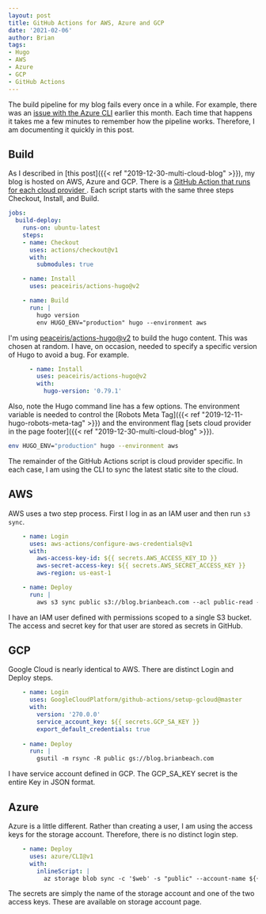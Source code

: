 ```yaml
---
layout: post
title: GitHub Actions for AWS, Azure and GCP
date: '2021-02-06'
author: Brian
tags: 
- Hugo
- AWS
- Azure
- GCP
- GitHub Actions
---
```


The build pipeline for my blog fails every once in a while. For example, there was an [issue with the Azure CLI](https://github.com/Azure/azure-cli/issues/16872) earlier this month. Each time that happens it takes me a few minutes to remember how the pipeline works. Therefore, I am documenting it quickly in this post. 

## Build

As I described in [this post]({{< ref "2019-12-30-multi-cloud-blog" >}}), my blog is hosted on AWS, Azure and GCP. There is a [GitHub Action that runs for each cloud provider ](https://github.com/brianjbeach/blog.brianbeach.com/tree/master/.github/workflows). Each script starts with the same three steps Checkout, Install, and Build. 

``` yaml
jobs:
  build-deploy:
    runs-on: ubuntu-latest
    steps:
    - name: Checkout
      uses: actions/checkout@v1
      with:
        submodules: true

    - name: Install
      uses: peaceiris/actions-hugo@v2

    - name: Build
      run: |
        hugo version
        env HUGO_ENV="production" hugo --environment aws
```      

I'm using [peaceiris/actions-hugo@v2](https://github.com/peaceiris/actions-hugo) to build the hugo content. This was chosen at random. I have, on occasion, needed to specify a specific version of Hugo to avoid a bug. For example. 

``` yaml
      - name: Install
        uses: peaceiris/actions-hugo@v2
        with:
          hugo-version: '0.79.1'
```

Also, note the Hugo command line has a few options. The environment variable is needed to control the [Robots Meta Tag]({{< ref "2019-12-11-hugo-robots-meta-tag" >}}) and the environment flag [sets cloud provider in the page footer]({{< ref "2019-12-30-multi-cloud-blog" >}}).

``` bash
env HUGO_ENV="production" hugo --environment aws
```

The remainder of the GitHub Actions script is cloud provider specific. In each case, I am using the CLI to sync the latest static site to the cloud. 

## AWS

AWS uses a two step process. First I log in as an IAM user and then run `s3 sync`. 

``` yaml
    - name: Login
      uses: aws-actions/configure-aws-credentials@v1
      with:
        aws-access-key-id: ${{ secrets.AWS_ACCESS_KEY_ID }}
        aws-secret-access-key: ${{ secrets.AWS_SECRET_ACCESS_KEY }}
        aws-region: us-east-1

    - name: Deploy
      run: |
        aws s3 sync public s3://blog.brianbeach.com --acl public-read --follow-symlinks --delete
```

I have an IAM user defined with permissions scoped to a single S3 bucket. The access and secret key for that user are stored as secrets in GitHub. 


## GCP

Google Cloud is nearly identical to AWS. There are distinct Login and Deploy steps.

``` yaml
    - name: Login
      uses: GoogleCloudPlatform/github-actions/setup-gcloud@master
      with:
        version: '270.0.0'
        service_account_key: ${{ secrets.GCP_SA_KEY }}
        export_default_credentials: true
        
    - name: Deploy
      run: |
        gsutil -m rsync -R public gs://blog.brianbeach.com
```

I have service account defined in GCP. The GCP_SA_KEY secret is the entire Key in JSON format. 

## Azure

Azure is a little different. Rather than creating a user, I am using the access keys for the storage account. Therefore, there is no distinct login step. 

``` yaml
    - name: Deploy
      uses: azure/CLI@v1
      with:
        inlineScript: |
          az storage blob sync -c '$web' -s "public" --account-name ${{ secrets.AZURE_ACCOUNT_NAME }} --account-key ${{ secrets.AZURE_ACCOUNT_KEY }}
```

The secrets are simply the name of the storage account and one of the two access keys. These are available on storage account page.